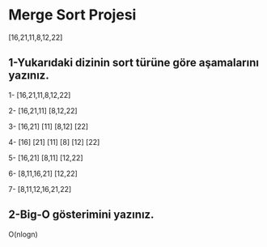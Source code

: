 # Merge Sort Projesi

[16,21,11,8,12,22]

## 1-Yukarıdaki dizinin sort türüne göre aşamalarını yazınız.

1-            	      		[16,21,11,8,12,22]

2-     			[16,21,11]	   [8,12,22]	   

3- 	 	[16,21]   [11]       	[8,12]    [22]

4-	[16]   [21]  [11]     		[8]  [12]   [22]

5-  		[16,21]       		[8,11]      [12,22]

6-      [8,11,16,21]          			[12,22]	

7-            		[8,11,12,16,21,22]
		

## 2-Big-O gösterimini yazınız.

O(nlogn)
